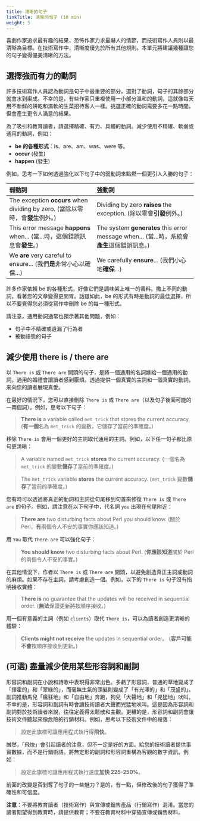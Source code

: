 ```yaml
---
title: 清晰的句子
linkTitle: 清晰的句子 (10 min)
weight: 5
---
```


喜劇作家追求最有趣的結果，恐怖作家力求最嚇人的情節，而技術寫作人員則以最清晰為目標。在技術寫作中，清晰度優先於所有其他規則。本單元將建議幾種讓您的句子變得優美清晰的方法。

## 選擇強而有力的動詞

許多技術寫作人員認為動詞是句子中最重要的部分。選對了動詞，句子的其餘部分就會水到渠成。不幸的是，有些作家只重複使用一小部分溫和的動詞，這就像每天用不新鮮的餅乾和濕軟的生菜招待客人一樣。挑選正確的動詞需要多花一點時間，但會產生更令人滿意的結果。

為了吸引和教育讀者，請選擇精確、有力、具體的動詞。減少使用不精確、軟弱或通用的動詞，例如：

* **be 的各種形式**：is、are、am、was、were 等。
* **occur** (發生)
* **happen** (發生)

例如，思考一下如何透過強化以下句子中的弱動詞來點燃一個更引人入勝的句子：

| 弱動詞 | 強動詞 |
| :--- | :--- |
| The exception **occurs** when dividing by zero. (當除以零時，會**發生**例外。) | Dividing by zero **raises** the exception. (除以零會**引發**例外。) |
| This error message **happens** when... (當...時，這個錯誤訊息會**發生**。) | The system **generates** this error message when... (當...時，系統會**產生**這個錯誤訊息。) |
| We **are** very careful to ensure... (我們**是**非常小心以確保...) | We carefully **ensure**... (我們小心地**確保**...) |

許多作家依賴 be 的各種形式，好像它們是調味架上唯一的香料。撒上不同的動詞，看著您的文章變得更開胃。話雖如此，be 的形式有時是動詞的最佳選擇，所以不要覺得您必須從寫作中刪除 be 的每一種形式。

請注意，通用動詞通常也預示著其他問題，例如：

* 句子中不精確或遺漏了行為者
* 被動語態的句子

## 減少使用 there is / there are

以 `There is` 或 `There are` 開頭的句子，是將一個通用的名詞嫁給一個通用的動詞。通用的婚禮會讓讀者感到厭煩。透過提供一個真實的主詞和一個真實的動詞，來向您的讀者展現真愛。

在最好的情況下，您可以直接刪除 `There is` 或 `There are`（以及句子後面可能的一兩個詞）。例如，思考以下句子：

> **There is** a variable called `met_trick` that stores the current accuracy.
> (**有一個**名為 `met_trick` 的變數，它儲存了當前的準確度。)

移除 `There is` 會用一個更好的主詞取代通用的主詞。例如，以下任一句子都比原句更清晰：

> A variable named `met_trick` **stores** the current accuracy.
> (一個名為 `met_trick` 的變數**儲存**了當前的準確度。)

> The `met_trick` variable **stores** the current accuracy.
> (`met_trick` 變數**儲存**了當前的準確度。)

您有時可以透過將真正的動詞和主詞從句尾移到句首來修復 `There is` 或 `There are` 的句子。例如，請注意在以下句子中，代名詞 `you` 出現在句尾附近：

> **There are** two disturbing facts about Perl you should know.
> (關於 Perl，**有**兩個令人不安的事實你應該知道。)

用 `You` 取代 `There are` 可以強化句子：

> **You should know** two disturbing facts about Perl.
> (**你應該知道**關於 Perl 的兩個令人不安的事實。)

在其他情況下，作者以 `There is` 或 `There are` 開頭，以避免創造真正主詞或動詞的麻煩。如果不存在主詞，請考慮創造一個。例如，以下的 `There is` 句子沒有指明接收實體：

> **There is** no guarantee that the updates will be received in sequential order.
> (**無法**保證更新將按順序接收。)

用一個有意義的主詞（例如 `clients`）取代 `There is`，可以為讀者創造更清晰的體驗：

> **Clients might not receive** the updates in sequential order。
> (**客戶可能不會**按順序接收到更新。)

## (可選) 盡量減少使用某些形容詞和副詞

形容詞和副詞在小說和詩歌中表現得非常出色。多虧了形容詞，普通的草地變成了「揮霍的」和「翠綠的」，而毫無生氣的頭髮則變成了「有光澤的」和「茂盛的」。副詞推動馬兒「瘋狂地」和「自由地」奔跑，狗兒「大聲地」和「兇猛地」吠叫。不幸的是，形容詞和副詞有時會讓技術讀者大聲而兇猛地吠叫。這是因為形容詞和副詞對於技術讀者來說，往往定義得太鬆散和主觀。更糟的是，形容詞和副詞會讓技術文件聽起來像危險的行銷材料。例如，思考以下技術文件中的段落：

> 設定此旗標可讓應用程式執行得**飛快**。

誠然，「飛快」會引起讀者的注意，但不一定是好的方面。給您的技術讀者提供事實數據，而不是行銷術語。將無定形的副詞和形容詞重構為客觀的數字資訊。例如：

> 設定此旗標可讓應用程式執行速度**加快 225-250%**。

前面的改變是否剝奪了句子的一些魅力？是的，有一點，但修改後的句子獲得了準確性和可信度。

**注意**：不要將教育讀者（技術寫作）與宣傳或銷售產品（行銷寫作）混淆。當您的讀者期望得到教育時，請提供教育；不要在教育材料中穿插宣傳或銷售材料。